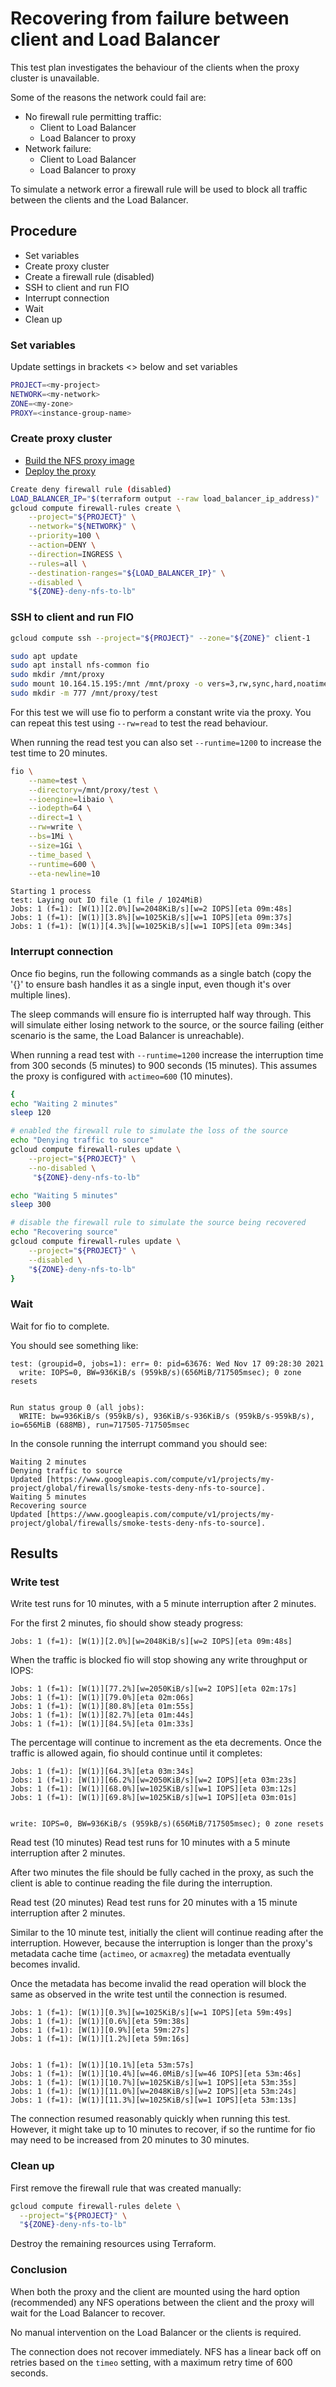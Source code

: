 # Recovering from failure between client and Load Balancer

This test plan investigates the behaviour of the clients when the proxy cluster is unavailable.

Some of the reasons the network could fail are:

* No firewall rule permitting traffic:
  * Client to Load Balancer
  * Load Balancer to proxy
* Network failure:
  * Client to Load Balancer
  * Load Balancer to proxy

To simulate a network error a firewall rule will be used to block all traffic between the clients and the Load Balancer.

## Procedure

* Set variables
* Create proxy cluster
* Create a firewall rule (disabled)
* SSH to client and run FIO
* Interrupt connection
* Wait
* Clean up

### Set variables

Update settings in brackets <> below and set variables

```bash
PROJECT=<my-project>
NETWORK=<my-network>
ZONE=<my-zone>
PROXY=<instance-group-name>
```

### Create proxy cluster

* [Build the NFS proxy image](../../image/README.md)
* [Deploy the proxy](../../deployment/README.md)

```bash
Create deny firewall rule (disabled)
LOAD_BALANCER_IP="$(terraform output --raw load_balancer_ip_address)"
gcloud compute firewall-rules create \
    --project="${PROJECT}" \
    --network="${NETWORK}" \
    --priority=100 \
    --action=DENY \
    --direction=INGRESS \
    --rules=all \
    --destination-ranges="${LOAD_BALANCER_IP}" \
    --disabled \
    "${ZONE}-deny-nfs-to-lb"
```

### SSH to client and run FIO

```bash
gcloud compute ssh --project="${PROJECT}" --zone="${ZONE}" client-1
```

```bash
sudo apt update
sudo apt install nfs-common fio
sudo mkdir /mnt/proxy
sudo mount 10.164.15.195:/mnt /mnt/proxy -o vers=3,rw,sync,hard,noatime,proto=tcp,mountproto=tcp
sudo mkdir -m 777 /mnt/proxy/test
```

For this test we will use fio to perform a constant write via the proxy. You can repeat this test using `--rw=read` to test the read behaviour.

When running the read test you can also set `--runtime=1200`  to increase the test time to 20 minutes.

```bash
fio \
    --name=test \
    --directory=/mnt/proxy/test \
    --ioengine=libaio \
    --iodepth=64 \
    --direct=1 \
    --rw=write \
    --bs=1Mi \
    --size=1Gi \
    --time_based \
    --runtime=600 \
    --eta-newline=10
```

```text
Starting 1 process
test: Laying out IO file (1 file / 1024MiB)
Jobs: 1 (f=1): [W(1)][2.0%][w=2048KiB/s][w=2 IOPS][eta 09m:48s]
Jobs: 1 (f=1): [W(1)][3.8%][w=1025KiB/s][w=1 IOPS][eta 09m:37s]
Jobs: 1 (f=1): [W(1)][4.3%][w=1025KiB/s][w=1 IOPS][eta 09m:34s]
```

### Interrupt connection

Once fio begins, run the following commands as a single batch (copy the '{}' to ensure bash handles it as a single input, even though it's over multiple lines).

The sleep commands will ensure fio is interrupted half way through. This will simulate either losing network to the source, or the source failing (either scenario is the same, the Load Balancer is unreachable).

When running a read test with `--runtime=1200` increase the interruption time from 300 seconds (5 minutes) to 900 seconds (15 minutes). This assumes the proxy is configured with `actimeo=600` (10 minutes).

```bash
{
echo "Waiting 2 minutes"
sleep 120

# enabled the firewall rule to simulate the loss of the source
echo "Denying traffic to source"
gcloud compute firewall-rules update \
    --project="${PROJECT}" \
    --no-disabled \
     "${ZONE}-deny-nfs-to-lb"

echo "Waiting 5 minutes"
sleep 300

# disable the firewall rule to simulate the source being recovered
echo "Recovering source"
gcloud compute firewall-rules update \
    --project="${PROJECT}" \
    --disabled \
    "${ZONE}-deny-nfs-to-lb"
}
```

### Wait

Wait for fio to complete.

You should see something like:

```text
test: (groupid=0, jobs=1): err= 0: pid=63676: Wed Nov 17 09:28:30 2021
  write: IOPS=0, BW=936KiB/s (959kB/s)(656MiB/717505msec); 0 zone resets


Run status group 0 (all jobs):
  WRITE: bw=936KiB/s (959kB/s), 936KiB/s-936KiB/s (959kB/s-959kB/s), io=656MiB (688MB), run=717505-717505msec
```

In the console running the interrupt command you should see:

```text
Waiting 2 minutes
Denying traffic to source
Updated [https://www.googleapis.com/compute/v1/projects/my-project/global/firewalls/smoke-tests-deny-nfs-to-source].
Waiting 5 minutes
Recovering source
Updated [https://www.googleapis.com/compute/v1/projects/my-project/global/firewalls/smoke-tests-deny-nfs-to-source].
```

## Results

### Write test

Write test runs for 10 minutes, with a 5 minute interruption after 2 minutes.

For the first 2 minutes, fio should show steady progress:

```text
Jobs: 1 (f=1): [W(1)][2.0%][w=2048KiB/s][w=2 IOPS][eta 09m:48s]
```

When the traffic is blocked fio will stop showing any write throughput or IOPS:

```text
Jobs: 1 (f=1): [W(1)][77.2%][w=2050KiB/s][w=2 IOPS][eta 02m:17s]
Jobs: 1 (f=1): [W(1)][79.0%][eta 02m:06s]
Jobs: 1 (f=1): [W(1)][80.8%][eta 01m:55s]
Jobs: 1 (f=1): [W(1)][82.7%][eta 01m:44s]
Jobs: 1 (f=1): [W(1)][84.5%][eta 01m:33s]
```

The percentage will continue to increment as the eta decrements. Once the traffic is allowed again, fio should continue until it completes:

```text
Jobs: 1 (f=1): [W(1)][64.3%][eta 03m:34s]
Jobs: 1 (f=1): [W(1)][66.2%][w=2050KiB/s][w=2 IOPS][eta 03m:23s]
Jobs: 1 (f=1): [W(1)][68.0%][w=1025KiB/s][w=1 IOPS][eta 03m:12s]
Jobs: 1 (f=1): [W(1)][69.8%][w=1025KiB/s][w=1 IOPS][eta 03m:01s]


write: IOPS=0, BW=936KiB/s (959kB/s)(656MiB/717505msec); 0 zone resets
```

Read test (10 minutes)
Read test runs for 10 minutes with a 5 minute interruption after 2 minutes.

After two minutes the file should be fully cached in the proxy, as such the client is able to continue reading the file during the interruption.

Read test (20 minutes)
Read test runs for 20 minutes with a 15 minute interruption after 2 minutes.

Similar to the 10 minute test, initially the client will continue reading after the interruption. However, because the interruption is longer than the proxy's metadata cache time (`actimeo`, or `acmaxreg`) the metadata eventually becomes invalid.

Once the metadata has become invalid the read operation will block the same as observed in the write test until the connection is resumed.

```text
Jobs: 1 (f=1): [W(1)][0.3%][w=1025KiB/s][w=1 IOPS][eta 59m:49s]
Jobs: 1 (f=1): [W(1)][0.6%][eta 59m:38s]
Jobs: 1 (f=1): [W(1)][0.9%][eta 59m:27s]
Jobs: 1 (f=1): [W(1)][1.2%][eta 59m:16s]


Jobs: 1 (f=1): [W(1)][10.1%][eta 53m:57s]
Jobs: 1 (f=1): [W(1)][10.4%][w=46.0MiB/s][w=46 IOPS][eta 53m:46s]
Jobs: 1 (f=1): [W(1)][10.7%][w=1025KiB/s][w=1 IOPS][eta 53m:35s]
Jobs: 1 (f=1): [W(1)][11.0%][w=2048KiB/s][w=2 IOPS][eta 53m:24s]
Jobs: 1 (f=1): [W(1)][11.3%][w=1025KiB/s][w=1 IOPS][eta 53m:13s]
```

The connection resumed reasonably quickly when running this test. However, it might take up to 10 minutes to recover, if so the runtime for fio may need to be increased from 20 minutes to 30 minutes.

### Clean up

First remove the firewall rule that was created manually:

```bash
gcloud compute firewall-rules delete \
  --project="${PROJECT}" \
  "${ZONE}-deny-nfs-to-lb"
```

Destroy the remaining resources using Terraform.

### Conclusion

When both the proxy and the client are mounted using the hard option (recommended) any NFS operations between the client and the proxy will wait for the Load Balancer to recover.

No manual intervention on the Load Balancer or the clients is required.

The connection does not recover immediately. NFS has a linear back off on retries based on the `timeo` setting, with a maximum retry time of 600 seconds.
